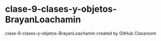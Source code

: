 # clase-9-clases-y-objetos-BrayanLoachamin
clase-9-clases-y-objetos-BrayanLoachamin created by GitHub Classroom
